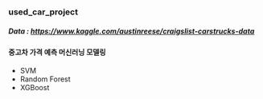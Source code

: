 ### used_car_project

##### Data : https://www.kaggle.com/austinreese/craigslist-carstrucks-data

#### 중고차 가격 예측 머신러닝 모델링

- SVM
- Random Forest
- XGBoost
